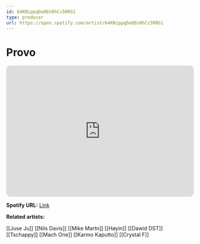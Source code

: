 ```yaml
---
id: 64KNippqDaOEn8hCc5RRG1
type: producer
url: https://open.spotify.com/artist/64KNippqDaOEn8hCc5RRG1
---
```

# Provo

<iframe style="border-radius:12px" src="https://open.spotify.com/embed/artist/64KNippqDaOEn8hCc5RRG1" width="100%" height="352" frameBorder="0" allowfullscreen="" allow="autoplay; clipboard-write; encrypted-media; fullscreen; picture-in-picture" loading="lazy"></iframe>

**Spotify URL:** [Link](https://open.spotify.com/artist/64KNippqDaOEn8hCc5RRG1)

**Related artists:**

[[Juse Ju]]
[[Nils Davis]]
[[Mike Martn]]
[[Høyin]]
[[Dawid DST]]
[[Tschappy]]
[[Mach One]]
[[Karmo Kaputto]]
[[Crystal F]]
